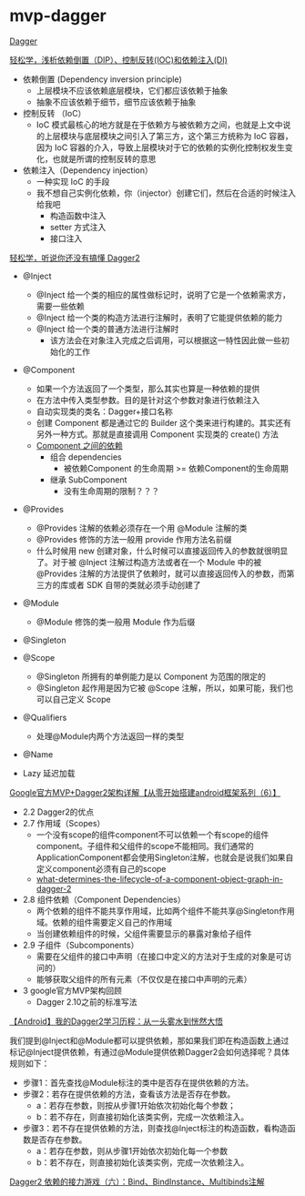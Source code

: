 # mvp-dagger

[Dagger](https://dagger.dev/)

[轻松学，浅析依赖倒置（DIP）、控制反转(IOC)和依赖注入(DI)](https://blog.csdn.net/briblue/article/details/75093382)

+ 依赖倒置 (Dependency inversion principle)
  + 上层模块不应该依赖底层模块，它们都应该依赖于抽象
  + 抽象不应该依赖于细节，细节应该依赖于抽象
+ 控制反转 （IoC）
  + IoC 模式最核心的地方就是在于依赖方与被依赖方之间，也就是上文中说的上层模块与底层模块之间引入了第三方，这个第三方统称为 IoC 容器，因为 IoC 容器的介入，导致上层模块对于它的依赖的实例化控制权发生变化，也就是所谓的控制反转的意思
+ 依赖注入（Dependency injection）
  + 一种实现 IoC 的手段
  + 我不想自己实例化依赖，你（injector）创建它们，然后在合适的时候注入给我吧
    + 构造函数中注入
    + setter 方式注入
    + 接口注入

[轻松学，听说你还没有搞懂 Dagger2](https://blog.csdn.net/briblue/article/details/75578459)

+ @Inject
  + @Inject 给一个类的相应的属性做标记时，说明了它是一个依赖需求方，需要一些依赖
  + @Inject 给一个类的构造方法进行注解时，表明了它能提供依赖的能力
  + @Inject 给一个类的普通方法进行注解时
    + 该方法会在对象注入完成之后调用，可以根据这一特性因此做一些初始化的工作

+ @Component
  + 如果一个方法返回了一个类型，那么其实也算是一种依赖的提供
  + 在方法中传入类型参数。目的是针对这个参数对象进行依赖注入
  + 自动实现类的类名：Dagger+接口名称
  + 创建 Component 都是通过它的 Builder 这个类来进行构建的。其实还有另外一种方式。那就是直接调用 Component 实现类的 create() 方法
  + [Component 之间的依赖](https://johnnyshieh.me/posts/dagger-subcomponent/)
    - 组合 dependencies 
      - 被依赖Component 的生命周期 >= 依赖Component的生命周期
    - 继承 SubComponent
      - 没有生命周期的限制？？？

+ @Provides
  + @Provides 注解的依赖必须存在一个用 @Module 注解的类
  + @Provides 修饰的方法一般用 provide 作用方法名前缀
  + 什么时候用 new 创建对象，什么时候可以直接返回传入的参数就很明显了。对于被 @Inject 注解过构造方法或者在一个 Module 中的被 @Provides 注解的方法提供了依赖时，就可以直接返回传入的参数，而第三方的库或者 SDK 自带的类就必须手动创建了
+ @Module
  + @Module 修饰的类一般用 Module 作为后缀

+ @Singleton
+ @Scope
  + @Singleton 所拥有的单例能力是以 Component 为范围的限定的
  + @Singleton 起作用是因为它被 @Scope 注解，所以，如果可能，我们也可以自己定义 Scope
+ @Qualifiers
  + 处理@Module内两个方法返回一样的类型
+ @Name
+ Lazy 延迟加载

[Google官方MVP+Dagger2架构详解【从零开始搭建android框架系列（6）】](https://www.jianshu.com/p/01d3c014b0b1)

+ 2.2 Dagger2的优点
+ 2.7 作用域（Scopes）
  + 一个没有scope的组件component不可以依赖一个有scope的组件component。子组件和父组件的scope不能相同。我们通常的ApplicationComponent都会使用Singleton注解，也就会是说我们如果自定义component必须有自己的scope
  + [what-determines-the-lifecycle-of-a-component-object-graph-in-dagger-2](https://stackoverflow.com/questions/28411352/what-determines-the-lifecycle-of-a-component-object-graph-in-dagger-2)
+ 2.8 组件依赖（Component Dependencies）
  + 两个依赖的组件不能共享作用域，比如两个组件不能共享@Singleton作用域。依赖的组件需要定义自己的作用域
  + 当创建依赖组件的时候，父组件需要显示的暴露对象给子组件
+ 2.9 子组件（Subcomponents）
  + 需要在父组件的接口中声明（在接口中定义的方法对于生成的对象是可访问的）
  + 能够获取父组件的所有元素（不仅仅是在接口中声明的元素）
+ 3 google官方MVP架构回顾
  + Dagger 2.10之前的标准写法

[【Android】我的Dagger2学习历程：从一头雾水到恍然大悟](https://juejin.im/post/58722866128fe1006b33e104)

我们提到@Inject和@Module都可以提供依赖，那如果我们即在构造函数上通过标记@Inject提供依赖，有通过@Module提供依赖Dagger2会如何选择呢？具体规则如下：

+ 步骤1：首先查找@Module标注的类中是否存在提供依赖的方法。
+ 步骤2：若存在提供依赖的方法，查看该方法是否存在参数。
  + a：若存在参数，则按从步骤1开始依次初始化每个参数；
  + b：若不存在，则直接初始化该类实例，完成一次依赖注入。
+ 步骤3：若不存在提供依赖的方法，则查找@Inject标注的构造函数，看构造函数是否存在参数。
  + a：若存在参数，则从步骤1开始依次初始化每一个参数
  + b：若不存在，则直接初始化该类实例，完成一次依赖注入。

[Dagger2 依赖的接力游戏（六）：Bind、BindInstance、Multibinds注解](https://www.jianshu.com/p/f875cc7f7305)

